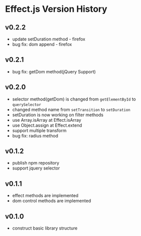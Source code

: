 # Effect.js Version History

## v0.2.2
- update setDuration method - firefox
- bug fix: dom append - firefox

## v0.2.1
- bug fix: getDom method(jQuery Support)

## v0.2.0 
- selector method(getDom) is changed from `getElementById` to `querySelector`
- changed method name from `setTransition` to `setDuration`
- setDuration is now working on filter methods
- use Array.isArray at Effect.isArray
- use Object.assign at Effect.extend
- support multiple transform
- bug fix: radius method


## v0.1.2
- publish npm repository
- support jquery selector

## v0.1.1
- effect methods are implemented
- dom control methods are implemented

## v0.1.0
- construct basic library structure